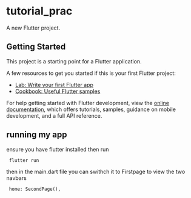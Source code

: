 # tutorial_prac

A new Flutter project.

## Getting Started

This project is a starting point for a Flutter application.

A few resources to get you started if this is your first Flutter project:

- [Lab: Write your first Flutter app](https://docs.flutter.dev/get-started/codelab)
- [Cookbook: Useful Flutter samples](https://docs.flutter.dev/cookbook)

For help getting started with Flutter development, view the
[online documentation](https://docs.flutter.dev/), which offers tutorials,
samples, guidance on mobile development, and a full API reference.


## running my app
ensure you have flutter installed then run

```
 flutter run
```
then in the main.dart file you can swithch it to Firstpage to view the two navbars

```
 home: SecondPage(),
 ```